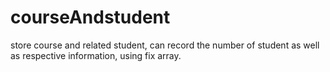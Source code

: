 # courseAndstudent
store course and related student, can record the number of student as well as respective information, using fix array.
